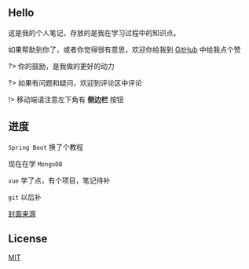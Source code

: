 ## Hello

这是我的个人笔记，存放的是我在学习过程中的知识点。

如果帮助到你了，或者你觉得很有意思，欢迎你给我到 [GitHub](https://github.com/moreant/notebook) 中给我点个赞

?> 你的鼓励，是我做的更好的动力

?> 如果有问题和疑问，欢迎到评论区中评论





!> 移动端请注意左下角有 **侧边栏** 按钮





## 进度

`Spring Boot` 换了个教程

现在在学 `MongoDB`

`vue` 学了点，有个项目，笔记待补

`git` 以后补



<smail>[封面来源](https://www.ianfisherart.com/)</smail>



## License

[MIT](https://github.com/moreant/notebook/blob/master/LICENSE)